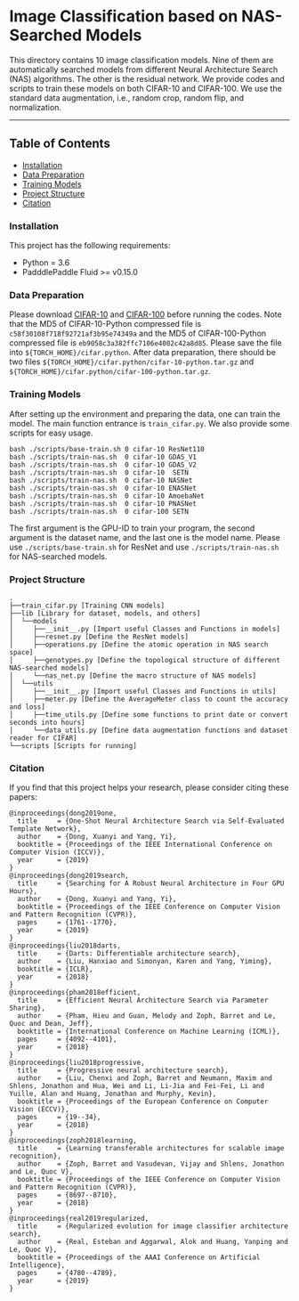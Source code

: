 # Image Classification based on NAS-Searched Models

This directory contains 10 image classification models.
Nine of them are automatically searched models from different Neural Architecture Search (NAS) algorithms. The other is the residual network.
We provide codes and scripts to train these models on both CIFAR-10 and CIFAR-100.
We use the standard data augmentation, i.e., random crop, random flip, and normalization.

---
## Table of Contents
- [Installation](#installation)
- [Data Preparation](#data-preparation)
- [Training Models](#training-models)
- [Project Structure](#project-structure)
- [Citation](#citation)


### Installation
This project has the following requirements:
- Python = 3.6
- PadddlePaddle Fluid >= v0.15.0


### Data Preparation
Please download [CIFAR-10](https://dataset.bj.bcebos.com/cifar/cifar-10-python.tar.gz) and [CIFAR-100](https://dataset.bj.bcebos.com/cifar/cifar-100-python.tar.gz) before running the codes.
Note that the MD5 of CIFAR-10-Python compressed file is `c58f30108f718f92721af3b95e74349a` and the MD5 of CIFAR-100-Python compressed file is `eb9058c3a382ffc7106e4002c42a8d85`.
Please save the file into `${TORCH_HOME}/cifar.python`.
After data preparation, there should be two files `${TORCH_HOME}/cifar.python/cifar-10-python.tar.gz` and `${TORCH_HOME}/cifar.python/cifar-100-python.tar.gz`.


### Training Models

After setting up the environment and preparing the data, one can train the model. The main function entrance is `train_cifar.py`. We also provide some scripts for easy usage.
```
bash ./scripts/base-train.sh 0 cifar-10 ResNet110
bash ./scripts/train-nas.sh  0 cifar-10 GDAS_V1
bash ./scripts/train-nas.sh  0 cifar-10 GDAS_V2
bash ./scripts/train-nas.sh  0 cifar-10  SETN
bash ./scripts/train-nas.sh  0 cifar-10 NASNet
bash ./scripts/train-nas.sh  0 cifar-10 ENASNet
bash ./scripts/train-nas.sh  0 cifar-10 AmoebaNet
bash ./scripts/train-nas.sh  0 cifar-10 PNASNet
bash ./scripts/train-nas.sh  0 cifar-100 SETN
```
The first argument is the GPU-ID to train your program, the second argument is the dataset name, and the last one is the model name.
Please use `./scripts/base-train.sh` for ResNet and use `./scripts/train-nas.sh` for NAS-searched models.


### Project Structure
```
.
├──train_cifar.py [Training CNN models]
├──lib [Library for dataset, models, and others]
│  └──models  
│     ├──__init__.py [Import useful Classes and Functions in models]  
│     ├──resnet.py [Define the ResNet models]
│     ├──operations.py [Define the atomic operation in NAS search space]
│     ├──genotypes.py [Define the topological structure of different NAS-searched models]
│     └──nas_net.py [Define the macro structure of NAS models]
│  └──utils
│     ├──__init__.py [Import useful Classes and Functions in utils]  
│     ├──meter.py [Define the AverageMeter class to count the accuracy and loss]
│     ├──time_utils.py [Define some functions to print date or convert seconds into hours]
│     └──data_utils.py [Define data augmentation functions and dataset reader for CIFAR]
└──scripts [Scripts for running]  
```


### Citation
If you find that this project helps your research, please consider citing these papers:
```
@inproceedings{dong2019one,
  title     = {One-Shot Neural Architecture Search via Self-Evaluated Template Network},
  author    = {Dong, Xuanyi and Yang, Yi},
  booktitle = {Proceedings of the IEEE International Conference on Computer Vision (ICCV)},
  year      = {2019}
}
@inproceedings{dong2019search,
  title     = {Searching for A Robust Neural Architecture in Four GPU Hours},
  author    = {Dong, Xuanyi and Yang, Yi},
  booktitle = {Proceedings of the IEEE Conference on Computer Vision and Pattern Recognition (CVPR)},
  pages     = {1761--1770},
  year      = {2019}
}
@inproceedings{liu2018darts,
  title     = {Darts: Differentiable architecture search},
  author    = {Liu, Hanxiao and Simonyan, Karen and Yang, Yiming},
  booktitle = {ICLR},
  year      = {2018}
}
@inproceedings{pham2018efficient,
  title     = {Efficient Neural Architecture Search via Parameter Sharing},
  author    = {Pham, Hieu and Guan, Melody and Zoph, Barret and Le, Quoc and Dean, Jeff},
  booktitle = {International Conference on Machine Learning (ICML)},
  pages     = {4092--4101},
  year      = {2018}
}
@inproceedings{liu2018progressive,
  title     = {Progressive neural architecture search},
  author    = {Liu, Chenxi and Zoph, Barret and Neumann, Maxim and Shlens, Jonathon and Hua, Wei and Li, Li-Jia and Fei-Fei, Li and Yuille, Alan and Huang, Jonathan and Murphy, Kevin},
  booktitle = {Proceedings of the European Conference on Computer Vision (ECCV)},
  pages     = {19--34},
  year      = {2018}
}
@inproceedings{zoph2018learning,
  title     = {Learning transferable architectures for scalable image recognition},
  author    = {Zoph, Barret and Vasudevan, Vijay and Shlens, Jonathon and Le, Quoc V},
  booktitle = {Proceedings of the IEEE Conference on Computer Vision and Pattern Recognition (CVPR)},
  pages     = {8697--8710},
  year      = {2018}
}
@inproceedings{real2019regularized,
  title     = {Regularized evolution for image classifier architecture search},
  author    = {Real, Esteban and Aggarwal, Alok and Huang, Yanping and Le, Quoc V},
  booktitle = {Proceedings of the AAAI Conference on Artificial Intelligence},
  pages     = {4780--4789},
  year      = {2019}
}
```
